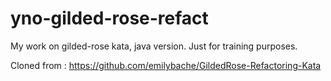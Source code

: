 # yno-gilded-rose-refact

My work on gilded-rose kata, java version.
Just for training purposes.

Cloned from : https://github.com/emilybache/GildedRose-Refactoring-Kata
